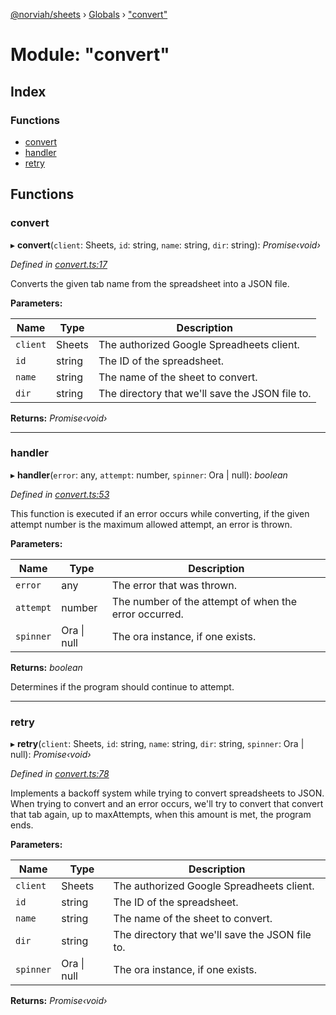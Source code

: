 [@norviah/sheets](../README.md) › [Globals](../globals.md) › ["convert"](_convert_.md)

# Module: "convert"

## Index

### Functions

* [convert](_convert_.md#convert)
* [handler](_convert_.md#handler)
* [retry](_convert_.md#retry)

## Functions

###  convert

▸ **convert**(`client`: Sheets, `id`: string, `name`: string, `dir`: string): *Promise‹void›*

*Defined in [convert.ts:17](https://github.com/Norviah/sheets/blob/69bd333/src/convert.ts#L17)*

Converts the given tab name from the spreadsheet into a JSON file.

**Parameters:**

Name | Type | Description |
------ | ------ | ------ |
`client` | Sheets | The authorized Google Spreadheets client. |
`id` | string | The ID of the spreadsheet. |
`name` | string | The name of the sheet to convert. |
`dir` | string | The directory that we'll save the JSON file to.  |

**Returns:** *Promise‹void›*

___

###  handler

▸ **handler**(`error`: any, `attempt`: number, `spinner`: Ora | null): *boolean*

*Defined in [convert.ts:53](https://github.com/Norviah/sheets/blob/69bd333/src/convert.ts#L53)*

This function is executed if an error occurs while converting, if the given
attempt number is the maximum allowed attempt, an error is thrown.

**Parameters:**

Name | Type | Description |
------ | ------ | ------ |
`error` | any | The error that was thrown. |
`attempt` | number | The number of the attempt of when the error occurred. |
`spinner` | Ora &#124; null | The ora instance, if one exists. |

**Returns:** *boolean*

Determines if the program should continue to attempt.

___

###  retry

▸ **retry**(`client`: Sheets, `id`: string, `name`: string, `dir`: string, `spinner`: Ora | null): *Promise‹void›*

*Defined in [convert.ts:78](https://github.com/Norviah/sheets/blob/69bd333/src/convert.ts#L78)*

Implements a backoff system while trying to convert spreadsheets to JSON.
When trying to convert and an error occurs, we'll try to convert that convert
that tab again, up to maxAttempts, when this amount is met, the program ends.

**Parameters:**

Name | Type | Description |
------ | ------ | ------ |
`client` | Sheets | The authorized Google Spreadheets client. |
`id` | string | The ID of the spreadsheet. |
`name` | string | The name of the sheet to convert. |
`dir` | string | The directory that we'll save the JSON file to. |
`spinner` | Ora &#124; null | The ora instance, if one exists.  |

**Returns:** *Promise‹void›*
